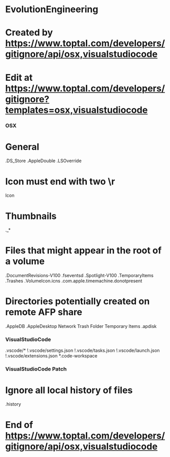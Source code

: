 # EvolutionEngineering
# Created by https://www.toptal.com/developers/gitignore/api/osx,visualstudiocode
# Edit at https://www.toptal.com/developers/gitignore?templates=osx,visualstudiocode

### OSX ###
# General
.DS_Store
.AppleDouble
.LSOverride

# Icon must end with two \r
Icon

# Thumbnails
._*

# Files that might appear in the root of a volume
.DocumentRevisions-V100
.fseventsd
.Spotlight-V100
.TemporaryItems
.Trashes
.VolumeIcon.icns
.com.apple.timemachine.donotpresent

# Directories potentially created on remote AFP share
.AppleDB
.AppleDesktop
Network Trash Folder
Temporary Items
.apdisk

### VisualStudioCode ###
.vscode/*
!.vscode/settings.json
!.vscode/tasks.json
!.vscode/launch.json
!.vscode/extensions.json
*.code-workspace

### VisualStudioCode Patch ###
# Ignore all local history of files
.history

# End of https://www.toptal.com/developers/gitignore/api/osx,visualstudiocode

